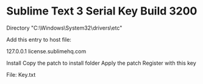 # Sublime Text 3 Serial Key Build 3200
Directory "C:\Windows\System32\drivers\etc"

Add this entry to host file:

127.0.0.1    license.sublimehq.com

Install 
Copy the patch to install folder
Apply the patch
Register with this key



File: Key.txt

